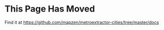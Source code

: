 This Page Has Moved
===================

Find it at https://github.com/mapzen/metroextractor-cities/tree/master/docs

